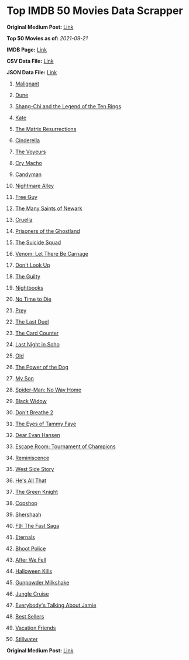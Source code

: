 # Top IMDB 50 Movies Data Scrapper

**Original Medium Post:** [Link](https://medium.com/@nishantsahoo/which-movie-should-i-watch-5c83a3c0f5b1) 

**Top 50 Movies as of:** _2021-09-21_

**IMDB Page:** [Link](http://www.imdb.com/search/title?release_date=2021,2021&title_type=feature)

**CSV Data File:** [Link](/Data/data.csv)

**JSON Data File:** [Link](/Data/data.json)

1. [Malignant](https://www.imdb.com/title/tt3811906/?ref_=adv_li_tt)

2. [Dune](https://www.imdb.com/title/tt1160419/?ref_=adv_li_tt)

3. [Shang-Chi and the Legend of the Ten Rings](https://www.imdb.com/title/tt9376612/?ref_=adv_li_tt)

4. [Kate](https://www.imdb.com/title/tt7737528/?ref_=adv_li_tt)

5. [The Matrix Resurrections](https://www.imdb.com/title/tt10838180/?ref_=adv_li_tt)

6. [Cinderella](https://www.imdb.com/title/tt10155932/?ref_=adv_li_tt)

7. [The Voyeurs](https://www.imdb.com/title/tt11235772/?ref_=adv_li_tt)

8. [Cry Macho](https://www.imdb.com/title/tt1924245/?ref_=adv_li_tt)

9. [Candyman](https://www.imdb.com/title/tt9347730/?ref_=adv_li_tt)

10. [Nightmare Alley](https://www.imdb.com/title/tt7740496/?ref_=adv_li_tt)

11. [Free Guy](https://www.imdb.com/title/tt6264654/?ref_=adv_li_tt)

12. [The Many Saints of Newark](https://www.imdb.com/title/tt8110232/?ref_=adv_li_tt)

13. [Cruella](https://www.imdb.com/title/tt3228774/?ref_=adv_li_tt)

14. [Prisoners of the Ghostland](https://www.imdb.com/title/tt6372694/?ref_=adv_li_tt)

15. [The Suicide Squad](https://www.imdb.com/title/tt6334354/?ref_=adv_li_tt)

16. [Venom: Let There Be Carnage](https://www.imdb.com/title/tt7097896/?ref_=adv_li_tt)

17. [Don't Look Up](https://www.imdb.com/title/tt11286314/?ref_=adv_li_tt)

18. [The Guilty](https://www.imdb.com/title/tt9421570/?ref_=adv_li_tt)

19. [Nightbooks](https://www.imdb.com/title/tt10521144/?ref_=adv_li_tt)

20. [No Time to Die](https://www.imdb.com/title/tt2382320/?ref_=adv_li_tt)

21. [Prey](https://www.imdb.com/title/tt15198608/?ref_=adv_li_tt)

22. [The Last Duel](https://www.imdb.com/title/tt4244994/?ref_=adv_li_tt)

23. [The Card Counter](https://www.imdb.com/title/tt11196036/?ref_=adv_li_tt)

24. [Last Night in Soho](https://www.imdb.com/title/tt9639470/?ref_=adv_li_tt)

25. [Old](https://www.imdb.com/title/tt10954652/?ref_=adv_li_tt)

26. [The Power of the Dog](https://www.imdb.com/title/tt10293406/?ref_=adv_li_tt)

27. [My Son](https://www.imdb.com/title/tt13234058/?ref_=adv_li_tt)

28. [Spider-Man: No Way Home](https://www.imdb.com/title/tt10872600/?ref_=adv_li_tt)

29. [Black Widow](https://www.imdb.com/title/tt3480822/?ref_=adv_li_tt)

30. [Don't Breathe 2](https://www.imdb.com/title/tt6246322/?ref_=adv_li_tt)

31. [The Eyes of Tammy Faye](https://www.imdb.com/title/tt9115530/?ref_=adv_li_tt)

32. [Dear Evan Hansen](https://www.imdb.com/title/tt9357050/?ref_=adv_li_tt)

33. [Escape Room: Tournament of Champions](https://www.imdb.com/title/tt9844522/?ref_=adv_li_tt)

34. [Reminiscence](https://www.imdb.com/title/tt3272066/?ref_=adv_li_tt)

35. [West Side Story](https://www.imdb.com/title/tt3581652/?ref_=adv_li_tt)

36. [He's All That](https://www.imdb.com/title/tt4590256/?ref_=adv_li_tt)

37. [The Green Knight](https://www.imdb.com/title/tt9243804/?ref_=adv_li_tt)

38. [Copshop](https://www.imdb.com/title/tt5748448/?ref_=adv_li_tt)

39. [Shershaah](https://www.imdb.com/title/tt10295212/?ref_=adv_li_tt)

40. [F9: The Fast Saga](https://www.imdb.com/title/tt5433138/?ref_=adv_li_tt)

41. [Eternals](https://www.imdb.com/title/tt9032400/?ref_=adv_li_tt)

42. [Bhoot Police](https://www.imdb.com/title/tt10083640/?ref_=adv_li_tt)

43. [After We Fell](https://www.imdb.com/title/tt13069986/?ref_=adv_li_tt)

44. [Halloween Kills](https://www.imdb.com/title/tt10665338/?ref_=adv_li_tt)

45. [Gunpowder Milkshake](https://www.imdb.com/title/tt8368408/?ref_=adv_li_tt)

46. [Jungle Cruise](https://www.imdb.com/title/tt0870154/?ref_=adv_li_tt)

47. [Everybody's Talking About Jamie](https://www.imdb.com/title/tt8635092/?ref_=adv_li_tt)

48. [Best Sellers](https://www.imdb.com/title/tt10339052/?ref_=adv_li_tt)

49. [Vacation Friends](https://www.imdb.com/title/tt3626476/?ref_=adv_li_tt)

50. [Stillwater](https://www.imdb.com/title/tt10696896/?ref_=adv_li_tt)

**Original Medium Post:** [Link](https://medium.com/@nishantsahoo/which-movie-should-i-watch-5c83a3c0f5b1) 
